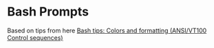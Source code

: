 # Bash Prompts

Based on tips from here [Bash tips: Colors and formatting (ANSI/VT100 Control sequences)](https://misc.flogisoft.com/bash/tip_colors_and_formatting)
